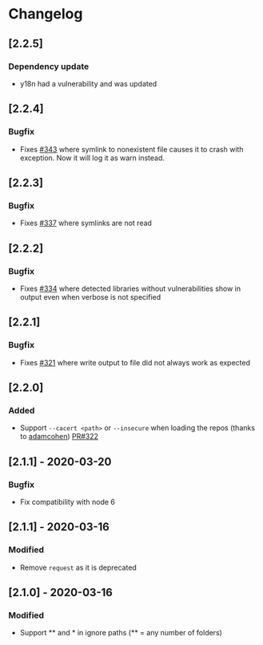 # Changelog

## [2.2.5]

### Dependency update
- y18n had a vulnerability and was updated

## [2.2.4]

### Bugfix
- Fixes [#343](https://github.com/RetireJS/retire.js/pull/343) where symlink to nonexistent file causes it to crash with exception. Now it will log it as warn instead.

## [2.2.3]

### Bugfix
- Fixes [#337](https://github.com/RetireJS/retire.js/issues/337) where symlinks are not read


## [2.2.2]

### Bugfix
- Fixes [#334](https://github.com/RetireJS/retire.js/issues/334) where detected libraries without vulnerabilities show in output even when verbose is not specified


## [2.2.1]

### Bugfix
- Fixes [#321](https://github.com/RetireJS/retire.js/issues/321) where write output to file did not always work as expected

## [2.2.0] 

### Added
- Support `--cacert <path>` or `--insecure` when loading the repos (thanks to [adamcohen](https://github.com/adamcohen)) [PR#322](https://github.com/RetireJS/retire.js/pull/322)


## [2.1.1] - 2020-03-20

### Bugfix
- Fix compatibility with node 6


## [2.1.1] - 2020-03-16

### Modified
- Remove `request` as it is deprecated


## [2.1.0] - 2020-03-16

### Modified
- Support ** and * in ignore paths (** = any number of folders)


